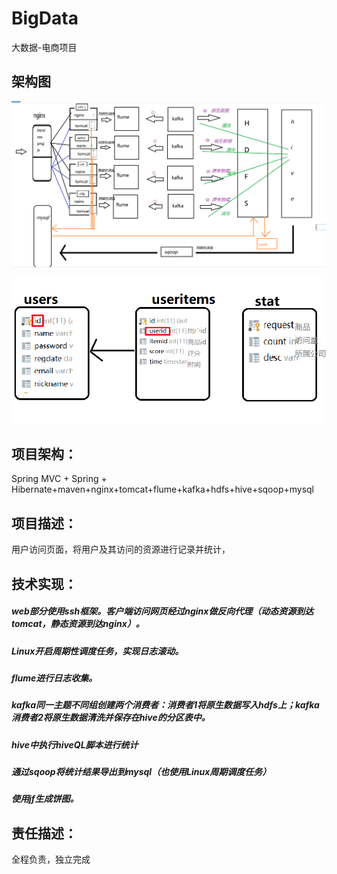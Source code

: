 # BigData
大数据-电商项目

## 架构图

![Image](https://github.com/lazy-apple/BigData/blob/master/image/%E6%9E%B6%E6%9E%84%E5%9B%BE.png)

![Image](https://github.com/lazy-apple/BigData/blob/master/image/%E6%95%B0%E6%8D%AE%E5%BA%93.png)

## 项目架构：
Spring MVC + Spring + Hibernate+maven+nginx+tomcat+flume+kafka+hdfs+hive+sqoop+mysql

## 项目描述：
用户访问页面，将用户及其访问的资源进行记录并统计，

## 技术实现：
##### web部分使用ssh框架。客户端访问网页经过nginx做反向代理（动态资源到达tomcat，静态资源到达nginx）。
##### Linux开启周期性调度任务，实现日志滚动。
##### flume进行日志收集。
##### kafka同一主题不同组创建两个消费者：消费者1将原生数据写入hdfs上；kafka消费者2将原生数据清洗并保存在hive的分区表中。
##### hive中执行hiveQL脚本进行统计
##### 通过sqoop将统计结果导出到mysql（也使用Linux周期调度任务）
##### 使用jf生成饼图。

## 责任描述：
全程负责，独立完成
